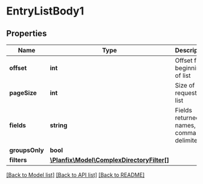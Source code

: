 # EntryListBody1

## Properties
Name | Type | Description | Notes
------------ | ------------- | ------------- | -------------
**offset** | **int** | Offset from beginning of list | [optional] [default to 0]
**pageSize** | **int** | Size of requested list | [optional] [default to 100]
**fields** | **string** | Fields returned - names, comma-delimited | [optional] 
**groupsOnly** | **bool** |  | [optional] 
**filters** | [**\Planfix\Model\ComplexDirectoryFilter[]**](ComplexDirectoryFilter.md) |  | [optional] 

[[Back to Model list]](../../README.md#documentation-for-models) [[Back to API list]](../../README.md#documentation-for-api-endpoints) [[Back to README]](../../README.md)

